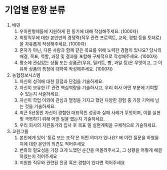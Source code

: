 # 기업별 문항 분류
1. 배민
   1. 우아한형제들에 지원하게 된 동기에 대해 작성해주세요. (1000자)
   2. 희망직무에 대한 본인만의 경쟁력(직무 관련 프로젝트, 교육, 경험 등을 토대로)을 자유롭게 작성해주세요. (1000자)
   3. 혼자가 아닌, 다른 사람과 함께 같은 목표를 위해 노력한 경험이 있나요? 당시의 배경, 목표, 역할, 과정 및 결과를 포함해 구체적으로 작성해주세요. (1000자)
   4. 평소에 관심있는 상품 또는 상품군(우유, 밀키트, 빵, 과일 등)은 무엇이고, 그 이유와 상품의 특징에 대하여 작성해주세요. (1000자)
2. 농협정보시스템
   1. 자신의 성격에 대한 장점과 단점을 기술하세요.
   2. 자신이 보유한 IT 관련 핵심역량을 기술하시고, 우리 회사 어떤 부분에 기여할 수 있는지 서술하세요.
   3. 자신이 학업 이외에 관심과 열정을 가지고 했던 다양한 경험 중 가장 기억에 남는 것을 기술하세요.
   4. 최근 5년동안 자신이 경험한 대표적인 성공과 실패 사례가 무엇이며, 이를 실현 및 극복하기 위해 어떤 일을 했는지 기술하세요.
   5. 우리 회사의 지원동기와 입사 후 목표 밀 실현계획을 구체적으로 기술하세요.
3. 교원그룹
   1. 본인에게 있어 '동료 또는 조직'은 어떤 의미가 있나요? 왜 이런 질문을 하였을지에 대한 본인의 의견도 적어주세요
   2. 변화의 필요성을 가장 크게 느꼈던 순간을 떠올려주시고, 그 상황을 어떻게 해결하였는지 적어주세요
   3. 지원한 직무와 관련된 전공 혹은 경험이 있다면 적어주세요